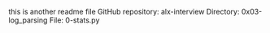 this is another readme file GitHub repository: alx-interview
Directory: 0x03-log_parsing
File: 0-stats.py
